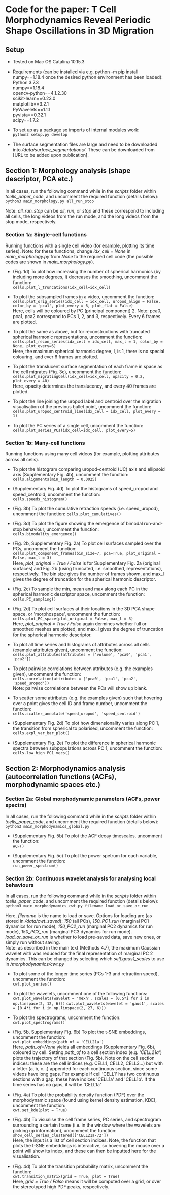 # Code for the paper: T Cell Morphodynamics Reveal Periodic Shape Oscillations in 3D Migration


## Setup

* Tested on Mac OS Catalina 10.15.3

* Requirements (can be installed via e.g. python -m pip install numpy==1.18.4 once the desired python environment has been loaded):\
Python 3.7.3\
numpy==1.18.4\
opencv-python==4.1.2.30\
scikit-learn==0.23.0\
matplotlib==3.2.1\
PyWavelets==1.1.1\
pyvista==0.32.1\
scipy==1.7.2


* To set up as a package so imports of internal modules work:\
`python3 setup.py develop`

* The surface segmentation files are large and need to be downloaded into */data/surface_segmentations/*. These can be downloaded from [URL to be added upon publication].

## Section 1: Morphology analysis (shape descriptor, PCA etc.)

In all cases, run the following command while in the *scripts* folder within *tcells_paper_code*, and uncomment the required function (details below):\
`python3 main_morphology.py all_run_stop`

Note: *all_run_stop* can be *all*, *run*, or *stop* and these correspond to including all cells, the long videos from the run mode, and the long videos from the stop mode, respectively.


### Section 1a: Single-cell functions
Running functions with a single cell video (for example, plotting its time series). Note: for these functions, change *idx_cell = None* in *main_morphology.py* from *None* to the required cell code (the possible codes are shown in *main_morphology.py*).

* (Fig. 1d) To plot how increasing the number of spherical harmonics (by including more degrees, l) decreases the smoothing, uncomment the function:\
`cells.plot_l_truncations(idx_cell=idx_cell)`

* To plot the subsampled frames in a video, uncomment the function:\
`cells.plot_orig_series(idx_cell = idx_cell, uropod_align = False, color_by = 'pca1', plot_every = 6, plot_flat = False)`\
Here, cells will be coloured by PC (principal component) 2. Note: pca0, pca1, pca2 correspond to PCs 1, 2, and 3, respectively. Every 6 frames are plotted.

* To plot the same as above, but for reconstructions with truncated spherical harmonic representations, uncomment the function:\
`cells.plot_recon_series(idx_cell = idx_cell, max_l = 1, color_by = None, plot_every=6)`\
Here, the maximum spherical harmonic degree, l, is 1, there is no special colouring, and ever 6 frames are plotted.

* To plot the translucent surface segmentation of each frame in space as the cell migrates (Fig. 3c), uncomment the function:\
`cells.plot_migratingCell(idx_cell=idx_cell, opacity = 0.2, plot_every = 40)`\
Here, opacity determines the translucency, and every 40 frames are plotted.

* To plot the line joining the uropod label and centroid over the migration visualisation of the previous bullet point, uncomment the function:\
`cells.plot_uropod_centroid_line(idx_cell = idx_cell, plot_every = 1)`

* To plot the PC series of a single cell, uncomment the function:\
`cells.plot_series_PCs(idx_cell=idx_cell, plot_every=5)`



### Section 1b: Many-cell functions
Running functions using many cell videos (for example, plotting attributes across all cells).

* To plot the histogram comparing uropod-centroid (UC) axis and ellipsoid axis (Supplementary Fig. 4b), uncomment the function:\
`cells.alignments(min_length = 0.0025)`

* (Supplementary Fig. 4d) To plot the histograms of speed_uropod and speed_centroid, uncomment the function:\
`cells.speeds_histogram()`

* (Fig. 3b) To plot the cumulative retraction speeds (i.e. speed_uropod), uncomment the function:
`cells.plot_cumulatives()`

* (Fig. 3d) To plot the figure showing the emergence of bimodal run-and-stop behaviour, uncomment the function:\
`cells.bimodality_emergence()`

* (Fig. 2b, Supplementary Fig. 2a) To plot cell surfaces sampled over the PCs, uncomment the function:\
`cells.plot_component_frames(bin_size=7, pca=True, plot_original = False, max_l = 3)`\
Here, *plot_original = True / False* is for Supplementary Fig. 2a (original surfaces) and Fig. 2b (using truncated, i.e. smoothed, representations), respectively. The bin size gives the number of frames shown, and max_l gives the degree of truncation for the spherical harmonic descriptor.

* (Fig. 2c) To sample the min, mean and max along each PC in the spherical harmonic descriptor space, uncomment the function:\
`cells.PC_sampling()`

* (Fig. 2d) To plot cell surfaces at their locations in the 3D PCA shape space, or 'morphospace', uncomment the function:\
`cells.plot_PC_space(plot_original = False, max_l = 3)`\
Here, *plot_original = True / False* again dermines whether full or smoothed meshes are plotted, and max_l gives the degree of truncation for the spherical harmonic descriptor.


* To plot all time series and histograms of attributes across all cells (example attributes given), uncomment the function:\
`cells.plot_attributes(attributes = ['volume', 'pca0', 'pca1', 'pca2'])`

* To plot pairwise correlations between attributes (e.g. the examples given), uncomment the function:\
`cells.correlation(attributes = ['pca0', 'pca1', 'pca2', 'speed_uropod'])`\
Note: pairwise correlations between the PCs will show up blank.

* To scatter some attributes (e.g. the examples given) such that hovering over a point gives the cell ID and frame number, uncomment the function:\
`cells.scatter_annotate('speed_uropod', 'speed_centroid')`

* (Supplementary Fig. 2d) To plot how dimensionality varies along PC 1, the transition from spherical to polarised, uncomment the function:\
`cells.expl_var_bar_plot()`

* (Supplementary Fig. 2e) To plot the difference in spherical harmonic spectra between subpopulations across PC 1, uncomment the function:\
`cells.low_high_PC1_vecs()`


## Section 2: Morphodynamics analysis (autocorrelation functions (ACFs), morphodynamic spaces etc.)

### Section 2a: Global morphodynamic parameters (ACFs, power spectra)

In all cases, run the following command while in the *scripts* folder within *tcells_paper_code*, and uncomment the required function (details below):\
`python3 main_morphodynamics_global.py`

* (Supplementary Fig. 5b) To plot the ACF decay timescales, uncomment the function:\
`ACF()`

* (Supplementary Fig. 5c) To plot the power spetrum for each variable, uncomment the function:\
`run_power_spectrum()`

### Section 2b: Continuous wavelet analysis for analysing local behaviours

In all cases, run the following command while in the *scripts* folder within *tcells_paper_code*, and uncomment the required function (details below):\
`python3 main_morphodynamics_cwt.py filename load_or_save_or_run`


Here, *filename* is the name to load or save. Options for loading are (as stored in */data/cwt_saved*): *150* (all PCs), *150_PC1_run* (marginal PC1 dynamics for run mode), *150_PC2_run* (marginal PC2 dynamics for run mode), *150_PC3_run* (marginal PC3 dynamics for run mode). *load_or_save_or_run* is whether to load pre-saved data, save new ones, or simply run without saving.\
Note: as described in the main text (Methods 4.7), the maximum Gaussian wavelet with was reduced for the final representation of marginal PC 2 dynamics. This can be changed by selecting which *self.gaus1_scales* to use in */morphodynamics/cwt.py*

* To plot some of the longer time series (PCs 1-3 and retraction speed), uncomment the function:\
`cwt.plot_series()`

* To plot the wavelets, uncomment one of the following functions:\
`cwt.plot_wavelets(wavelet = 'mexh', scales = [0.5*i for i in np.linspace(2, 12, 6)])`
`cwt.plot_wavelets(wavelet = 'gaus1', scales = [0.4*i for i in np.linspace(2, 27, 6)])`

* To plot the spectrograms, uncomment the function:\
`cwt.plot_spectrograms()`

* (Fig. 5b, Supplementary Fig. 6b) To plot the t-SNE embeddings, uncomment the function:\
`cwt.plot_embeddings(path_of = 'CELL21a')`\
Here, *path_of=None* yields all embeddings (Supplementary Fig. 6b), coloured by cell. Setting *path_of* to a cell section index (e.g. *'CELL21a'*) plots the trajectory of that section (Fig. 5b).
Note on the cell section indices: these are the cell indices (e.g. CELL1, CELL2, CELL3...) but with a letter (a, b, c...) appended for each continuous section, since some videos have long gaps.
For example if cell 'CELL1' has two continuous sections with a gap, these have indices 'CELL1a' and 'CELL1b'. If the time series has no gaps, it will be 'CELL1a'

* (Fig. 4a) To plot the probability density function (PDF) over the morphodynamic space (found using kernel density estimation, KDE), uncomment the function:\
`cwt.set_kde(plot = True)`


* (Fig. 4b) To visualise the cell frame series, PC series, and spectrogram surrounding a certain frame (i.e. in the window where the wavelets are picking up information), uncomment the function:\
`show_cell_series_clustered(['CELL21a-72'])`\
Here, the input is a list of cell section indices. Note, the function that plots the t-SNE embeddings is interactive, so hovering the mouse over a point will show its index, and these can then be inputted here for the visualisation.


* (Fig. 4d) To plot the transition probability matrix, uncomment the function:\
`cwt.transition_matrix(grid = True, plot = True)`\
Here, *grid = True / False* means it will be computed over a grid, or over the stereotyped high PDF peaks, respectively.
